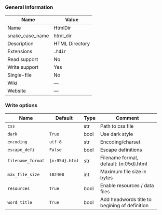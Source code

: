 
### General Information ###
Name | Value
---- | -------
Name | HtmlDir
snake_case_name | html_dir
Description | HTML Directory
Extensions | `.hdir`
Read support | No
Write support | Yes
Single-file | No
Wiki | ―
Website | ―



### Write options ###
Name | Default | Type | Comment
---- | ---- | ------- | -------
`css` |  | str | Path to css file
`dark` | `True` | bool | Use dark style
`encoding` | `utf-8` | str | Encoding/charset
`escape_defi` | `False` | bool | Escape definitions
`filename_format` | `{n:05d}.html` | str | Filename format, default: {n:05d}.html
`max_file_size` | `102400` | int | Maximum file size in bytes
`resources` | `True` | bool | Enable resources / data files
`word_title` | `True` | bool | Add headwords title to begining of definition
